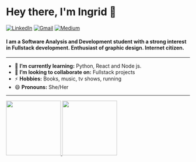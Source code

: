 
<h1 align="left"> Hey there, I'm Ingrid 👋 </h1>

<p align="left">
   <a href="https://www.linkedin.com/in/ingrid-munhoz-b8a6142b1/"><img alt="LinkedIn" src="https://img.shields.io/badge/-ingridmunhoz-black?style=flat-square&logo=Linkedin&logoColor=white&link=https://www.linkedin.com/in/ingrid-munhoz-b8a6142b1/"></a>
   <a href="mailto:devingridmunhoz@gmail.com"><img alt="Gmail" src="https://img.shields.io/badge/-devingridmunhoz@gmail.com-black?style=flat-square&logo=Gmail&logoColor=white&link=mailto:devingridmunhoz@gmail.com"></a>
   <a href="https://medium.com/@devingrid"><img alt="Medium" src="https://img.shields.io/badge/-@ingxrd-03a57a?style=flat-square&color=000000&labelColor=000000&logo=Medium&link=https://medium.com/@devingrid"></a>
</p>

<h4 align="left">  I am a Software Analysis and Development student with a strong interest in Fullstack development. Enthusiast of graphic design. Internet citizen. </h4>


---

- 🌱 **I’m currently learning:** Python, React and Node js.
- 👯 **I’m looking to collaborate on:** Fullstack projects
- ⚡ **Hobbies:** Books, music, tv shows, running
- 😄 **Pronouns:** She/Her

---

<a href="https://ingxrd.co/">
   <img height="150px" src="https://github-readme-stats.vercel.app/api/top-langs/?username=ingxrd&show_icons=true&layout=compact&langs_count=6&hide_title=true&hide_border=true&theme=graywhite" />
<img height="150px" src="https://github-readme-stats.vercel.app/api?username=ingxrd&show_icons=true&hide_title=true&hide_border=true&theme=graywhite" /></a>
